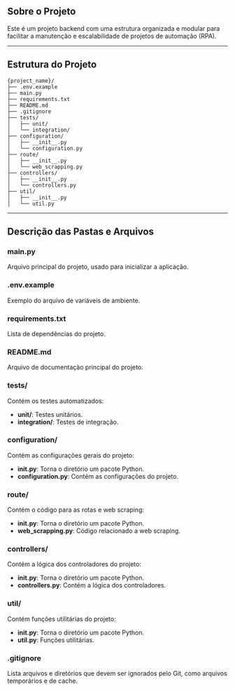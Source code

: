 ## Sobre o Projeto
Este é um projeto backend com uma estrutura organizada e modular para facilitar a manutenção e escalabilidade de projetos de automação (RPA).

---

## Estrutura do Projeto

```
{project_name}/
├── .env.example
├── main.py
├── requirements.txt
├── README.md
├── .gitignore
├── tests/
│   ├── unit/
│   └── integration/
├── configuration/
│   ├── __init__.py
│   └── configuration.py
├── route/
│   ├── __init__.py
│   └── web_scrapping.py
├── controllers/
│   ├── __init__.py
│   └── controllers.py
├── util/
│   ├── __init__.py
│   └── util.py

```

---

## Descrição das Pastas e Arquivos

### **main.py**
Arquivo principal do projeto, usado para inicializar a aplicação.

### **.env.example**
Exemplo do arquivo de variáveis de ambiente.

### **requirements.txt**
Lista de dependências do projeto.

### **README.md**
Arquivo de documentação principal do projeto.

### **tests/**
Contém os testes automatizados:
- **unit/**: Testes unitários.
- **integration/**: Testes de integração.

### **configuration/**
Contém as configurações gerais do projeto:
- **__init__.py**: Torna o diretório um pacote Python.
- **configuration.py**: Contém as configurações do projeto.

### **route/**
Contém o código para as rotas e web scraping:
- **__init__.py**: Torna o diretório um pacote Python.
- **web_scrapping.py**: Código relacionado a web scraping.

### **controllers/**
Contém a lógica dos controladores do projeto:
- **__init__.py**: Torna o diretório um pacote Python.
- **controllers.py**: Contém a lógica dos controladores.

### **util/**
Contém funções utilitárias do projeto:
- **__init__.py**: Torna o diretório um pacote Python.
- **util.py**: Funções utilitárias.

### **.gitignore**
Lista arquivos e diretórios que devem ser ignorados pelo Git, como arquivos temporários e de cache.
